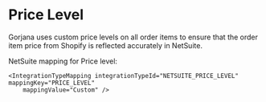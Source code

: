 # Price Level

Gorjana uses custom price levels on all order items to ensure that the order item price from Shopify is reflected accurately in NetSuite.

NetSuite mapping for Price level:

```
<IntegrationTypeMapping integrationTypeId="NETSUITE_PRICE_LEVEL" mappingKey="PRICE_LEVEL"
    mappingValue="Custom" />
```